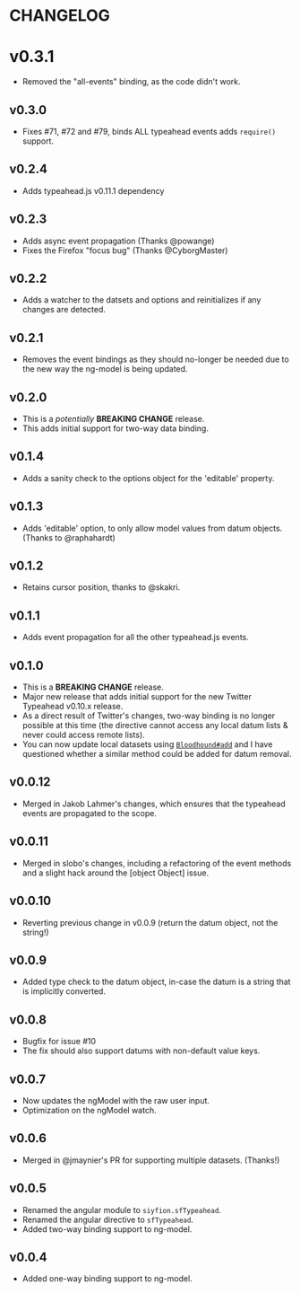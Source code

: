 # CHANGELOG

# v0.3.1
* Removed the "all-events" binding, as the code didn't work.

## v0.3.0
* Fixes \#71, \#72 and \#79, binds ALL typeahead events adds `require()` support.

## v0.2.4
* Adds typeahead.js v0.11.1 dependency

## v0.2.3
* Adds async event propagation (Thanks @powange)
* Fixes the Firefox "focus bug" (Thanks @CyborgMaster)

## v0.2.2
* Adds a watcher to the datsets and options and reinitializes if any changes are detected.

## v0.2.1
* Removes the event bindings as they should no-longer be needed due to the new way the ng-model is being updated.

## v0.2.0
* This is a *potentially* **BREAKING CHANGE** release.
* This adds initial support for two-way data binding.

## v0.1.4
* Adds a sanity check to the options object for the 'editable' property.

## v0.1.3
* Adds 'editable' option, to only allow model values from datum objects. (Thanks to @raphahardt)

## v0.1.2
* Retains cursor position, thanks to @skakri.

## v0.1.1
* Adds event propagation for all the other typeahead.js events.

## v0.1.0
* This is a **BREAKING CHANGE** release.
* Major new release that adds initial support for the new Twitter Typeahead v0.10.x release.
* As a direct result of Twitter's changes, two-way binding is no longer possible at this time (the directive cannot access any local datum lists & never could access remote lists).
* You can now update local datasets using [`Bloodhound#add`](https://github.com/twitter/typeahead.js/blob/master/src/bloodhound/bloodhound.js#L151) and I have questioned whether a similar method could be added for datum removal.

## v0.0.12
* Merged in Jakob Lahmer's changes, which ensures that the typeahead events are propagated to the scope.

## v0.0.11
* Merged in slobo's changes, including a refactoring of the event methods and a slight hack around the [object Object] issue.

## v0.0.10
* Reverting previous change in v0.0.9 (return the datum object, not the string!)

## v0.0.9
* Added type check to the datum object, in-case the datum is a string that is implicitly converted.

## v0.0.8
* Bugfix for issue #10
* The fix should also support datums with non-default value keys.

## v0.0.7
* Now updates the ngModel with the raw user input.
* Optimization on the ngModel watch.

## v0.0.6
* Merged in @jmaynier's PR for supporting multiple datasets. (Thanks!)

## v0.0.5
* Renamed the angular module to `siyfion.sfTypeahead`.
* Renamed the angular directive to `sfTypeahead`.
* Added two-way binding support to ng-model.

## v0.0.4
* Added one-way binding support to ng-model.
